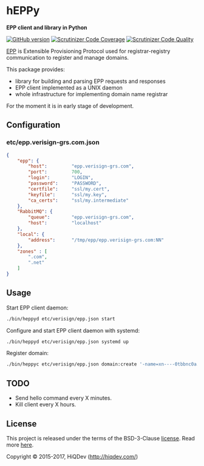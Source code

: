 # hEPPy

**EPP client and library in Python**

[![GitHub version](https://badge.fury.io/gh/hiqdev%2Fheppy.svg)](https://badge.fury.io/gh/hiqdev%2Fheppy)
[![Scrutinizer Code Coverage](https://img.shields.io/scrutinizer/coverage/g/hiqdev/heppy.svg)](https://scrutinizer-ci.com/g/hiqdev/heppy/)
[![Scrutinizer Code Quality](https://img.shields.io/scrutinizer/g/hiqdev/heppy.svg)](https://scrutinizer-ci.com/g/hiqdev/heppy/)

[EPP](https://en.wikipedia.org/wiki/Extensible_Provisioning_Protocol) is Extensible Provisioning Protocol used for registrar-registry communication to register and manage domains.

This package provides:

- library for building and parsing EPP requests and responses
- EPP client implemented as a UNIX daemon
- whole infrastructure for implementing domain name registrar

For the moment it is in early stage of development.

## Configuration

### etc/epp.verisign-grs.com.json

```json
{
    "epp": {
        "host":         "epp.verisign-grs.com",
        "port":         700,
        "login":        "LOGIN",
        "password":     "PASSWORD",
        "certfile":     "ssl/my.cert",
        "keyfile":      "ssl/my.key",
        "ca_certs":     "ssl/my.intermediate"
    },
    "RabbitMQ": {
        "queue":        "epp.verisign-grs.com",
        "host":         "localhost"
    },
    "local": {
        "address":      "/tmp/epp/epp.verisign-grs.com:NN"
    },
    "zones" : [
        ".com",
        ".net"
    ]
}
```

## Usage

Start EPP client daemon:

```sh
./bin/heppyd etc/verisign/epp.json start
```

Configure and start EPP client daemon with systemd:

```sh
./bin/heppyd etc/verisign/epp.json systemd up
```

Register domain:

```sh
./bin/heppyc etc/verisign/epp.json domain:create '-name=xn----0tbbnc0a.com' -pw=23_sA:d34 -period=1 -extensions.1=idnLang:tag -idnLang.tag=RUS -extensions.0=namestoreExt:subProduct -namestoreExt.subProduct=COM
```

## TODO

- Send hello command every X minutes.
- Kill client every X hours.

## License

This project is released under the terms of the BSD-3-Clause [license](LICENSE).
Read more [here](http://choosealicense.com/licenses/bsd-3-clause).

Copyright © 2015-2017, HiQDev (http://hiqdev.com/)
